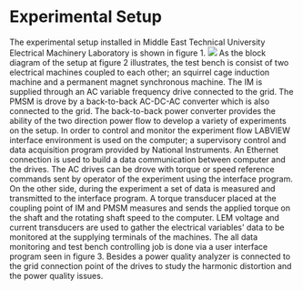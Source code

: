 # Experimental Setup
The experimental setup installed in Middle East Technical University Electrical Machinery Laboratory is shown in figure 1.
![](/Photos/Setup1)
As the block diagram of the setup at figure 2 illustrates, the test bench is consist of two electrical machines coupled to each other; an squirrel cage induction machine and a permanent magnet synchronous machine. The IM is supplied through an AC variable frequency drive connected to the grid. The PMSM is drove by a back-to-back AC-DC-AC converter which is also connected to the grid. The back-to-back power converter provides the ability of the two direction power flow to develop a variety of experiments on the setup.
In order to control and monitor the experiment flow LABVIEW interface environment is used on the computer; a supervisory control and data acquisition program provided by National Instruments. An Ethernet connection is used to build a data communication between computer and the drives. The AC drives can be drove with torque or speed reference commands sent by operator of the experiment using the interface program. On the other side, during the experiment a set of data is measured and transmitted to the interface program. A torque transducer placed at the coupling point of IM and PMSM measures and sends the applied torque on the shaft and the rotating shaft speed to the computer. LEM voltage and current transducers are used to gather the electrical variables' data to be monitored at the supplying terminals of the machines. The all data monitoring and test bench controlling job is done via a user interface program seen in figure 3.
Besides a power quality analyzer is connected to the grid connection point of the drives to study the harmonic distortion and the power quality issues.

